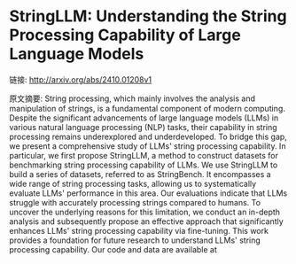 # StringLLM: Understanding the String Processing Capability of Large Language Models

链接: http://arxiv.org/abs/2410.01208v1

原文摘要:
String processing, which mainly involves the analysis and manipulation of
strings, is a fundamental component of modern computing. Despite the
significant advancements of large language models (LLMs) in various natural
language processing (NLP) tasks, their capability in string processing remains
underexplored and underdeveloped. To bridge this gap, we present a
comprehensive study of LLMs' string processing capability. In particular, we
first propose StringLLM, a method to construct datasets for benchmarking string
processing capability of LLMs. We use StringLLM to build a series of datasets,
referred to as StringBench. It encompasses a wide range of string processing
tasks, allowing us to systematically evaluate LLMs' performance in this area.
Our evaluations indicate that LLMs struggle with accurately processing strings
compared to humans. To uncover the underlying reasons for this limitation, we
conduct an in-depth analysis and subsequently propose an effective approach
that significantly enhances LLMs' string processing capability via fine-tuning.
This work provides a foundation for future research to understand LLMs' string
processing capability. Our code and data are available at
